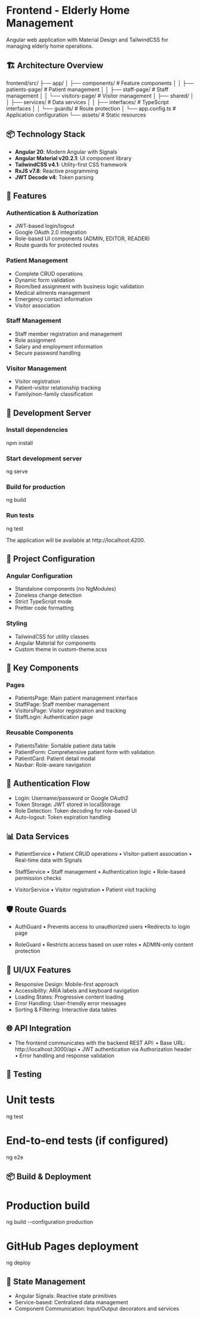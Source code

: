 # Frontend - Elderly Home Management

Angular web application with Material Design and TailwindCSS for managing elderly home operations.


## 🏗️ Architecture Overview
frontend/src/
├── app/
│ ├── components/ # Feature components
│ │ ├── patients-page/ # Patient management
│ │ ├── staff-page/ # Staff management
│ │ └── visitors-page/ # Visitor management
│ ├── shared/
│ │ ├── services/ # Data services
│ │ ├── interfaces/ # TypeScript interfaces
│ │ └── guards/ # Route protection
│ └── app.config.ts # Application configuration
└── assets/ # Static resources


## 📦 Technology Stack

- **Angular 20**: Modern Angular with Signals
- **Angular Material v20.2.1**: UI component library
- **TailwindCSS v4.1**: Utility-first CSS framework
- **RxJS v7.8**: Reactive programming
- **JWT Decode v4**: Token parsing


## 🎯 Features

### Authentication & Authorization
- JWT-based login/logout
- Google OAuth 2.0 integration
- Role-based UI components (ADMIN, EDITOR, READER)
- Route guards for protected routes

### Patient Management
- Complete CRUD operations
- Dynamic form validation
- Room/bed assignment with business logic validation
- Medical ailments management
- Emergency contact information
- Visitor association

### Staff Management  
- Staff member registration and management
- Role assignment
- Salary and employment information
- Secure password handling

### Visitor Management
- Visitor registration
- Patient-visitor relationship tracking
- Family/non-family classification


## 🚀 Development Server

### Install dependencies
npm install

### Start development server
ng serve

### Build for production
ng build

### Run tests
ng test

The application will be available at http://localhost:4200.


## 🔧 Project Configuration

### Angular Configuration
-  Standalone components (no NgModules)
-  Zoneless change detection
-  Strict TypeScript mode
-  Prettier code formatting

### Styling
-  TailwindCSS for utility classes
-  Angular Material for components
-  Custom theme in custom-theme.scss

## 📱 Key Components

### Pages
- PatientsPage: Main patient management interface
- StaffPage: Staff member management
- VisitorsPage: Visitor registration and tracking
- StaffLogin: Authentication page

### Reusable Components
- PatientsTable: Sortable patient data table
- PatientForm: Comprehensive patient form with validation
- PatientCard: Patient detail modal
- Navbar: Role-aware navigation


## 🔐 Authentication Flow
- Login: Username/password or Google OAuth2
- Token Storage: JWT stored in localStorage
- Role Detection: Token decoding for role-based UI
- Auto-logout: Token expiration handling


## 📊 Data Services
- PatientService
•  Patient CRUD operations
•  Visitor-patient association
•  Real-time data with Signals

- StaffService
•  Staff management
•  Authentication logic
•  Role-based permission checks

- VisitorService
•  Visitor registration
•  Patient visit tracking


## 🛡️ Route Guards
- AuthGuard
•  Prevents access to unauthorized users
•Redirects to login page

- RoleGuard
•  Restricts access based on user roles
•  ADMIN-only content protection


## 🎨 UI/UX Features
- Responsive Design: Mobile-first approach
- Accessibility: ARIA labels and keyboard navigation
- Loading States: Progressive content loading
- Error Handling: User-friendly error messages
- Sorting & Filtering: Interactive data tables


## 🌐 API Integration
- The frontend communicates with the backend REST API:
•  Base URL: http://localhost:3000/api
•  JWT authentication via Authorization header
•  Error handling and response validation


## 🧪 Testing

# Unit tests
ng test

# End-to-end tests (if configured)
ng e2e


## 📦 Build & Deployment

# Production build
ng build --configuration production

# GitHub Pages deployment
ng deploy


## 🔄 State Management
- Angular Signals: Reactive state primitives
- Service-based: Centralized data management
- Component Communication: Input/Output decorators and services